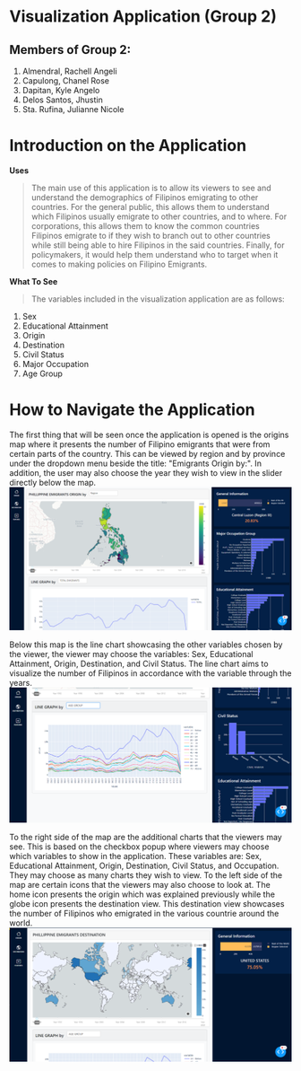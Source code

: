 # Visualization Application (Group 2)

## Members of Group 2:
1. Almendral, Rachell Angeli
2. Capulong, Chanel Rose 
3. Dapitan, Kyle Angelo
4. Delos Santos, Jhustin
5. Sta. Rufina, Julianne Nicole

# Introduction on the Application
**Uses**
> The main use of this application is to allow its viewers to see and understand the demographics of Filipinos emigrating to other countries. For the general public, this allows them to understand which Filipinos usually emigrate to other countries, and to where. For corporations, this allows them to know the common countries Filipinos emigrate to if they wish to branch out to other countries while still being able to hire Filipinos in the said countries. Finally, for policymakers, it would help them understand who to target when it comes to making policies on Filipino Emigrants.

**What To See**
> The variables included in the visualization application are as follows:
1. Sex
2. Educational Attainment
3. Origin
4. Destination
5. Civil Status
6. Major Occupation
7. Age Group

# How to Navigate the Application
The first thing that will be seen once the application is opened is the origins map where it presents the number of Filipino emigrants that were from certain parts of the country. This can be viewed by region and by province under the dropdown menu beside the title: "Emigrants Origin by:". In addition, the user may also choose the year they wish to view in the slider directly below the map.
![image 1](./assets/1.png)

Below this map is the line chart showcasing the other variables chosen by the viewer, the viewer may choose the variables: Sex, Educational Attainment, Origin, Destination, and Civil Status. The line chart aims to visualize the number of Filipinos in accordance with the variable through the years.
![image 2](./assets/3.png)

To the right side of the map are the additional charts that the viewers may see. This is based on the checkbox popup where viewers may choose which variables to show in the application. These variables are: Sex, Educational Attainment, Origin, Destination, Civil Status, and Occupation. They may choose as many charts they wish to view. 
To the left side of the map are certain icons that the viewers may also choose to look at. The home icon presents the origin which was explained previously while the globe icon presents the destination view. This destination view showcases the number of Filipinos who emigrated in the various countrie around the world.
![image 3](./assets/4.png)


